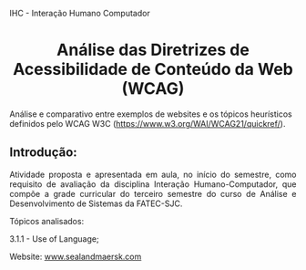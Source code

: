 IHC - Interação Humano Computador

<h1 align="center">Análise das Diretrizes de Acessibilidade de Conteúdo da Web (WCAG)</h1>

Análise e comparativo entre exemplos de websites e os tópicos heurísticos definidos pelo WCAG W3C (https://www.w3.org/WAI/WCAG21/quickref/).

## Introdução:

<p align="justify">Atividade proposta e apresentada em aula, no início do semestre, como requisito de avaliação da disciplina Interação Humano-Computador, que compõe a grade curricular do terceiro semestre do curso de Análise e Desenvolvimento de Sistemas da FATEC-SJC.</p>

Tópicos analisados:

3.1.1 - Use of Language;

Website: www.sealandmaersk.com
